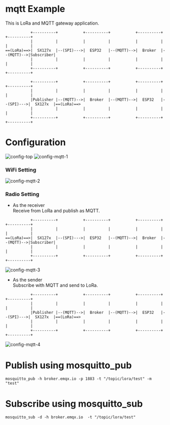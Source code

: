 # mqtt Example   
This is LoRa and MQTT gateway application.   
```
           +----------+           +----------+           +----------+           +----------+
           |          |           |          |           |          |           |          |
==(LoRa)==>|  SX127x  |--(SPI)--->|  ESP32   |--(MQTT)-->|  Broker  |--(MQTT)-->|Subscriber|
           |          |           |          |           |          |           |          |
           +----------+           +----------+           +----------+           +----------+

           +----------+           +----------+           +----------+           +----------+
           |          |           |          |           |          |           |          |
           |Publisher |--(MQTT)-->|  Broker  |--(MQTT)-->|  ESP32   |--(SPI)--->|  SX127x  |==(LoRa)==>
           |          |           |          |           |          |           |          |
           +----------+           +----------+           +----------+           +----------+
```


# Configuration   
![config-top](https://user-images.githubusercontent.com/6020549/152316024-73f1aab9-fb2a-4729-8683-fbcdae3dcc71.jpg)
![config-mqtt-1](https://github.com/nopnop2002/esp-idf-sx127x/assets/6020549/0de324fa-6e1b-4721-b56b-0a7e1483a36d)

### WiFi Setting
![config-mqtt-2](https://github.com/nopnop2002/esp-idf-sx127x/assets/6020549/22c3bdb0-8ac3-4ddf-9e79-1e77fc4855d5)

### Radio Setting

- As the receiver   
 Receive from LoRa and publish as MQTT.   
```
           +----------+           +----------+           +----------+           +----------+
           |          |           |          |           |          |           |          |
==(LoRa)==>|  SX127x  |--(SPI)--->|  ESP32   |--(MQTT)-->|  Broker  |--(MQTT)-->|Subscriber|
           |          |           |          |           |          |           |          |
           +----------+           +----------+           +----------+           +----------+
```

![config-mqtt-3](https://github.com/nopnop2002/esp-idf-sx127x/assets/6020549/88562fb1-4ae7-45f8-8043-8c3b2cebfe51)

- As the sender   
 Subscribe with MQTT and send to LoRa.
```
           +----------+           +----------+           +----------+           +----------+
           |          |           |          |           |          |           |          |
           |Publisher |--(MQTT)-->|  Broker  |--(MQTT)-->|  ESP32   |--(SPI)--->|  SX127x  |==(LoRa)==>
           |          |           |          |           |          |           |          |
           +----------+           +----------+           +----------+           +----------+
```


![config-mqtt-4](https://github.com/nopnop2002/esp-idf-sx127x/assets/6020549/83f34dde-4a94-4408-95a6-d75051185797)


# Publish using mosquitto_pub
```
mosquitto_pub -h broker.emqx.io -p 1883 -t "/topic/lora/test" -m "test"
```

# Subscribe using mosquitto_sub
```
mosquitto_sub -d -h broker.emqx.io  -t "/topic/lora/test"
```

